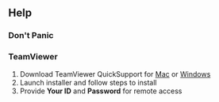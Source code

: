 ## Help

### Don't Panic

### TeamViewer
1. Download TeamViewer QuickSupport for [Mac](https://download.teamviewer.com/download/TeamViewerQS.dmg) or  [Windows](https://download.teamviewer.com/download/TeamViewerQS.exe)
2. Launch installer and follow steps to install
3. Provide **Your ID** and **Password** for remote access